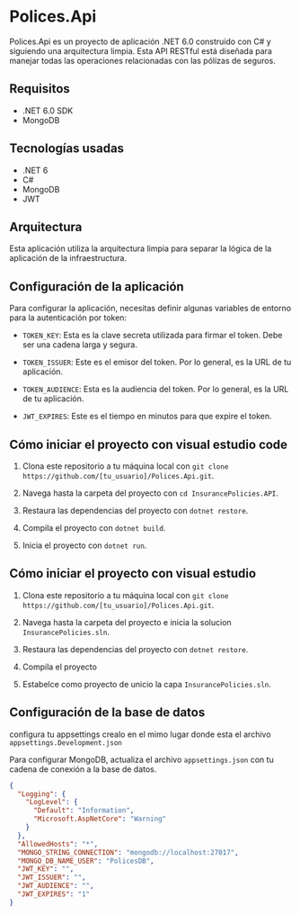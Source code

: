 # Polices.Api

Polices.Api es un proyecto de aplicación .NET 6.0 construido con C# y siguiendo una arquitectura limpia. Esta API RESTful está diseñada para manejar todas las operaciones relacionadas con las pólizas de seguros.

## Requisitos

- .NET 6.0 SDK
- MongoDB

## Tecnologías usadas

- .NET 6
- C#
- MongoDB
- JWT

## Arquitectura

Esta aplicación utiliza la arquitectura limpia para separar la lógica de la aplicación de la infraestructura.

## Configuración de la aplicación

Para configurar la aplicación, necesitas definir algunas variables de entorno para la autenticación por token:

- `TOKEN_KEY`: Esta es la clave secreta utilizada para firmar el token. Debe ser una cadena larga y segura.

- `TOKEN_ISSUER`: Este es el emisor del token. Por lo general, es la URL de tu aplicación.

- `TOKEN_AUDIENCE`: Esta es la audiencia del token. Por lo general, es la URL de tu aplicación.

- `JWT_EXPIRES`: Este es el tiempo en minutos para que expire el token.

## Cómo iniciar el proyecto con visual estudio code

1. Clona este repositorio a tu máquina local con `git clone https://github.com/[tu_usuario]/Polices.Api.git`.

2. Navega hasta la carpeta del proyecto con `cd InsurancePolicies.API`.

3. Restaura las dependencias del proyecto con `dotnet restore`.

4. Compila el proyecto con `dotnet build`.

5. Inicia el proyecto con `dotnet run`.

## Cómo iniciar el proyecto con visual estudio

1. Clona este repositorio a tu máquina local con `git clone https://github.com/[tu_usuario]/Polices.Api.git`.

2. Navega hasta la carpeta del proyecto e inicia la solucion  `InsurancePolicies.sln`.

3. Restaura las dependencias del proyecto con `dotnet restore`.

4. Compila el proyecto 

5. Estabelce como proyecto de unicio la capa `InsurancePolicies.sln`.


## Configuración de la base de datos

configura tu appsettings crealo en el mimo lugar donde esta el archivo `appsettings.Development.json`

Para configurar MongoDB, actualiza el archivo `appsettings.json` con tu cadena de conexión a la base de datos. 

```json
{
  "Logging": {
    "LogLevel": {
      "Default": "Information",
      "Microsoft.AspNetCore": "Warning"
    }
  },
  "AllowedHosts": "*",  
  "MONGO_STRING_CONNECTION": "mongodb://localhost:27017",
  "MONGO_DB_NAME_USER": "PolicesDB",
  "JWT_KEY": "",
  "JWT_ISSUER": "",
  "JWT_AUDIENCE": "",
  "JWT_EXPIRES": "1"
}
